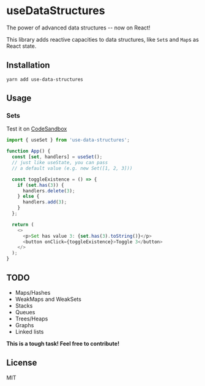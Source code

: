 # useDataStructures

The power of advanced data structures -- now on React!

This library adds reactive capacities to data structures, like `Set`s and `Map`s as React state.

## Installation

`yarn add use-data-structures`

## Usage

### Sets

Test it on [CodeSandbox](https://codesandbox.io/s/quizzical-fermi-4jwue)

```js
import { useSet } from 'use-data-structures';

function App() {
  const [set, handlers] = useSet();
  // just like useState, you can pass
  // a default value (e.g. new Set([1, 2, 3]))

  const toggleExistence = () => {
    if (set.has(3)) {
      handlers.delete(3);
    } else {
      handlers.add(3);
    }
  };

  return (
    <>
      <p>Set has value 3: {set.has(3).toString()}</p>
      <button onClick={toggleExistence}>Toggle 3</button>
    </>
  );
}
```

## TODO

- Maps/Hashes
- WeakMaps and WeakSets
- Stacks
- Queues
- Trees/Heaps
- Graphs
- Linked lists

**This is a tough task! Feel free to contribute!**

## License

MIT
